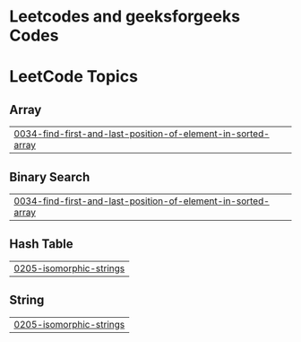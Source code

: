 # Leetcodes and geeksforgeeks Codes

<!---LeetCode Topics Start-->
# LeetCode Topics
## Array
|  |
| ------- |
| [0034-find-first-and-last-position-of-element-in-sorted-array](https://github.com/PriyadarshanCoder/Leetcodes/tree/master/0034-find-first-and-last-position-of-element-in-sorted-array) |
## Binary Search
|  |
| ------- |
| [0034-find-first-and-last-position-of-element-in-sorted-array](https://github.com/PriyadarshanCoder/Leetcodes/tree/master/0034-find-first-and-last-position-of-element-in-sorted-array) |
## Hash Table
|  |
| ------- |
| [0205-isomorphic-strings](https://github.com/PriyadarshanCoder/Leetcodes/tree/master/0205-isomorphic-strings) |
## String
|  |
| ------- |
| [0205-isomorphic-strings](https://github.com/PriyadarshanCoder/Leetcodes/tree/master/0205-isomorphic-strings) |
<!---LeetCode Topics End-->